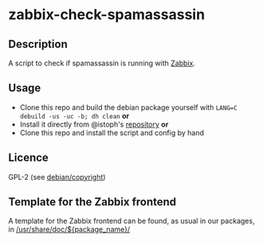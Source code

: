 # zabbix-check-spamassassin

## Description

A script to check if spamassassin is running with [Zabbix](https://zabbix.com).

## Usage

* Clone this repo and build the debian package yourself with `LANG=C debuild -us -uc -b; dh clean`
**or**
* Install it directly from @istoph's [repository](https://blog.chr.istoph.de/repository/)
**or**
* Clone this repo and install the script and config by hand

## Licence

GPL-2 (see [debian/copyright](debian/copyright))

## Template for the Zabbix frontend

A template for the Zabbix frontend can be found, as usual in our packages, in [/usr/share/doc/${package_name}/](usr/share/doc/zabbix-check-spamassassin/)

